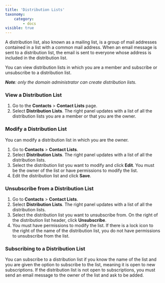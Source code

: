 ```yaml
---
title: 'Distribution Lists'
taxonomy:
    category:
        - docs
visible: true
---
```


A distribution list, also known as a mailing list, is a group of mail addresses contained in a list with a common mail address. When an email message is sent to a distribution list, the email is sent to everyone whose address is included in the distribution list.

You can view distribution lists in which you are a member and subscribe or unsubscribe to a distribution list.

_**Note**: only the domain administrator can create distribution lists._

### View a Distribution List
1. Go to the **Contacts** > **Contact Lists** page.
2. Select **Distribution Lists**. The right panel updates with a list of all the distribution lists you are a member or that you are the owner.

### Modify a Distribution List
You can modify a distribution list in which you are the owner.
1. Go to **Contacts** > **Contact Lists**.
2. Select **Distribution Lists**. The right panel updates with a list of all the distribution lists.
3. Select the distribution list you want to modify and click **Edit**. You must be the owner of the list or have permissions to modify the list.
4. Edit the distribution list and click **Save**.

### Unsubscribe from a Distribution List
1. Go to **Contacts** > **Contact Lists**.
2. Select **Distribution Lists**. The right panel updates with a list of all the distribution lists.
3. Select the distribution list you want to unsubscribe from. On the right of the distribution list header, click **Unsubscribe**.
4. You must have permissions to modify the list. If there is a lock icon to the right of the name of the distribution list, you do not have permissions to unsubscribe from the list.

### Subscribing to a Distribution List
You can subscribe to a distribution list if you know the name of the list and you are given the option to subscribe to the list, meaning it is open to new subscriptions. If the distribution list is not open to subscriptions, you must send an email message to the owner of the list and ask to be added.